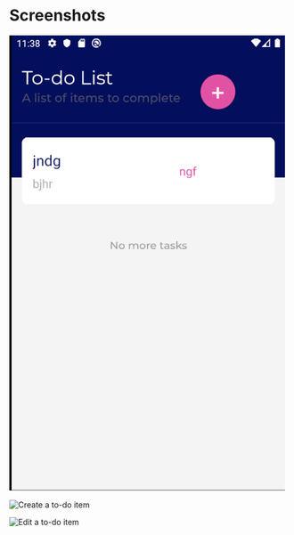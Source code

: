 # Screenshots

![Home](Home.png)

![Create a to-do item
](Create.png)

![Edit a to-do item
](Edit.png)
